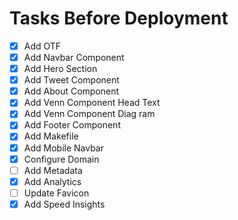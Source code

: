 # Tasks Before Deployment 

- [x] Add OTF
- [x] Add Navbar Component
- [x] Add Hero Section
- [x] Add Tweet Component
- [x] Add About Component
- [x] Add Venn Component Head Text
- [x] Add Venn Component Diag ram
- [x] Add Footer Component
- [x] Add Makefile 
- [x] Add Mobile Navbar
- [x] Configure Domain
- [ ] Add Metadata
- [x] Add Analytics
- [ ] Update Favicon 
- [x] Add Speed Insights